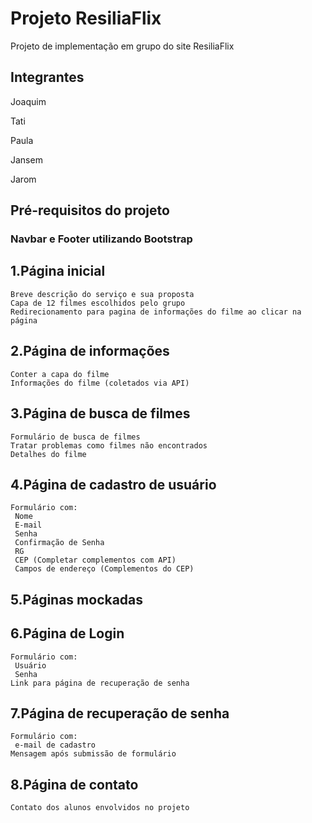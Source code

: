 Projeto ResiliaFlix
===================

Projeto de implementação em grupo do site ResiliaFlix

Integrantes
------------

Joaquim

Tati

Paula

Jansem

Jarom

Pré-requisitos do projeto
--------------------------

### Navbar e Footer utilizando Bootstrap

1.Página inicial
-----------------

	Breve descrição do serviço e sua proposta
	Capa de 12 filmes escolhidos pelo grupo
	Redirecionamento para pagina de informações do filme ao clicar na página

2.Página de informações
------------------------

	Conter a capa do filme
	Informações do filme (coletados via API)

3.Página de busca de filmes
----------------------------

	Formulário de busca de filmes
	Tratar problemas como filmes não encontrados
	Detalhes do filme

4.Página de cadastro de usuário
--------------------------------

	Formulário com:
	 Nome
	 E-mail
	 Senha
	 Confirmação de Senha
	 RG
	 CEP (Completar complementos com API)
	 Campos de endereço (Complementos do CEP)

5.Páginas mockadas
------------------


6.Página de Login
------------------

	Formulário com:
	 Usuário
	 Senha
	Link para página de recuperação de senha

7.Página de recuperação de senha
---------------------------------

	Formulário com:
	 e-mail de cadastro
	Mensagem após submissão de formulário

8.Página de contato
--------------------

	Contato dos alunos envolvidos no projeto

